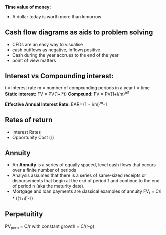 **Time value of money:**
 - A dollar today is worth more than tomorrow

## Cash flow diagrams as aids to problem solving
- CFDs are an easy way to visualise
- cash outflows as negative, inflows positive
- Cash during the year accrues to the end of the year
- point of view matters

## Interest vs Compounding interest:
i = interest rate
m = number of compounding periods in a year
t = time
**Static interest:**
FV = PV(1+i\*t)
**Compound:**
FV = PV(1+i/m)<sup>mt</sup> 

**Effective Annual Interest Rate:**
EAR= (1 + i/m)<sup>m</sup>-1

## Rates of return
- Interest Rates
- Opportunity Cost (r)
## Annuity
- An **Annuity** is a series of equally spaced, level cash flows that occurs over a finite number of periods
- Analysis assumes that there is a series of same-sized receipts or disbursements that begin at the end of period 1 and continue to the end of period n (aka the maturity date).
- Mortgage and loan payments are classical examples of annuity
 FV<sub>t</sub> = C/i * ((1+i)<sup>t</sup>-1)
## Perpetuitity
PV<sub>perp</sub> = C/r 
with constant growth = C/(r-g)
